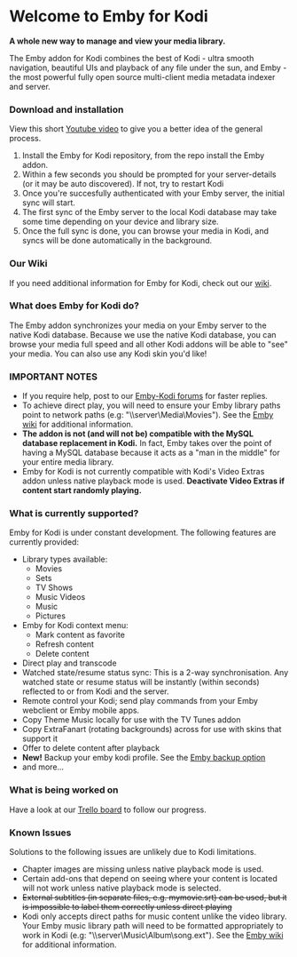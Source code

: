 # Welcome to Emby for Kodi
**A whole new way to manage and view your media library.**

The Emby addon for Kodi combines the best of Kodi - ultra smooth navigation, beautiful UIs and playback of any file under the sun, and Emby - the most powerful fully open source multi-client media metadata indexer and server.

### Download and installation

View this short [Youtube video](https://youtu.be/IaecDPcXI3I?t=119) to give you a better idea of the general process.

1. Install the Emby for Kodi repository, from the repo install the Emby addon.
2. Within a few seconds you should be prompted for your server-details (or it may be auto discovered). If not, try to restart Kodi
3. Once you're succesfully authenticated with your Emby server, the initial sync will start. 
4. The first sync of the Emby server to the local Kodi database may take some time depending on your device and library size.
5. Once the full sync is done, you can browse your media in Kodi, and syncs will be done automatically in the background.

### Our Wiki

If you need additional information for Emby for Kodi, check out our [wiki](https://github.com/MediaBrowser/plugin.video.emby/wiki).

### What does Emby for Kodi do?

The Emby addon synchronizes your media on your Emby server to the native Kodi database. Because we use the native Kodi database, you can browse your media full speed and all other Kodi addons will be able to "see" your media. You can also use any Kodi skin you'd like!

### IMPORTANT NOTES

- If you require help, post to our [Emby-Kodi forums](http://emby.media/community/index.php?/forum/99-kodi/) for faster replies.
- To achieve direct play, you will need to ensure your Emby library paths point to network paths (e.g: "\\\\server\Media\Movies"). See the [Emby wiki](https://github.com/MediaBrowser/Wiki/wiki/Path%20Substitution) for additional information.
- **The addon is not (and will not be) compatible with the MySQL database replacement in Kodi.** In fact, Emby takes over the point of having a MySQL database because it acts as a "man in the middle" for your entire media library.
- Emby for Kodi is not currently compatible with Kodi's Video Extras addon unless native playback mode is used. **Deactivate Video Extras if content start randomly playing.**

### What is currently supported?

Emby for Kodi is under constant development. The following features are currently provided:

- Library types available:
  + Movies
  + Sets
  + TV Shows
  + Music Videos
  + Music
  + Pictures
- Emby for Kodi context menu:
  + Mark content as favorite
  + Refresh content
  + Delete content
- Direct play and transcode
- Watched state/resume status sync: This is a 2-way synchronisation. Any watched state or resume status will be instantly (within seconds) reflected to or from Kodi and the server.
- Remote control your Kodi; send play commands from your Emby webclient or Emby mobile apps.
- Copy Theme Music locally for use with the TV Tunes addon
- Copy ExtraFanart (rotating backgrounds) across for use with skins that support it
- Offer to delete content after playback
- **New!** Backup your emby kodi profile. See the [Emby backup option](https://github.com/MediaBrowser/plugin.video.emby/wiki/Create-and-restore-from-backup)
- and more...

### What is being worked on
Have a look at our [Trello board](https://trello.com/b/qBJ49ka4/emby-for-kodi) to follow our progress. 

### Known Issues
Solutions to the following issues are unlikely due to Kodi limitations.
- Chapter images are missing unless native playback mode is used.
- Certain add-ons that depend on seeing where your content is located will not work unless native playback mode is selected.
- ~~External subtitles (in separate files, e.g. mymovie.srt) can be used, but it is impossible to label them correctly unless direct playing~~
- Kodi only accepts direct paths for music content unlike the video library. Your Emby music library path will need to be formatted appropriately to work in Kodi (e.g: "\\\\server\Music\Album\song.ext"). See the [Emby wiki](https://github.com/MediaBrowser/Wiki/wiki/Path%20Substitution) for additional information.
